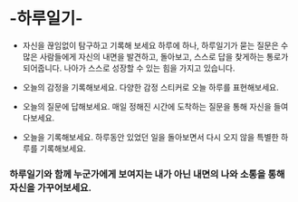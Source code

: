 # -하루일기-

- 자신을 끊임없이 탐구하고 기록해 보세요
하루에 하나, 하루일기가 묻는 질문은 수많은 사람들에게 자신의 내면을 발견하고, 돌아보고, 스스로 답을 찾게하는 통로가 되어줍니다.
나아가 스스로 성장할 수 있는 힘을 가지고 있습니다.

- 오늘의 감정을 기록해보세요.
다양한 감정 스티커로 오늘 하루를 표현해보세요.

- 오늘의 질문에 답해보세요.
매일 정해진 시간에 도착하는 질문을 통해 자신을 들여다보세요.

- 오늘을 기록해보세요.
하루동안 있었던 일을 돌아보면서 다시 오지 않을 특별한 하루를 기록해보세요.

### 하루일기와 함께 누군가에게 보여지는 내가 아닌 내면의 나와 소통을 통해 자신을 가꾸어보세요.
